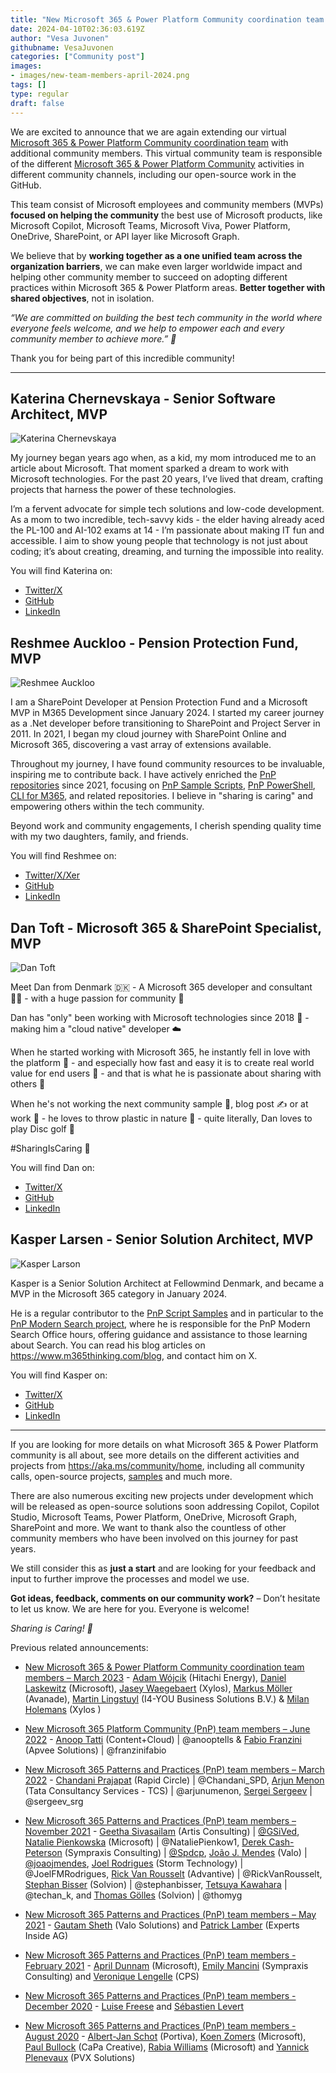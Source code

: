 ```yaml
---
title: "New Microsoft 365 & Power Platform Community coordination team members – April 2024"
date: 2024-04-10T02:36:03.619Z
author: "Vesa Juvonen"
githubname: VesaJuvonen
categories: ["Community post"]
images:
- images/new-team-members-april-2024.png
tags: []
type: regular
draft: false
---
```


We are excited to announce that we are again extending our virtual [Microsoft 365 & Power Platform Community coordination team](https://pnp.github.io/#team) with additional community members. This virtual community team is responsible of the different [Microsoft 365 & Power Platform Community](https://aka.ms/community/home) activities in different community channels, including our open-source work in the GitHub. 

This team consist of Microsoft employees and community members (MVPs) **focused on helping the community** the best use of Microsoft products, like Microsoft Copilot, Microsoft Teams, Microsoft Viva, Power Platform, OneDrive, SharePoint, or API layer like Microsoft Graph.

We believe that by **working together as a one unified team across the organization barriers**, we can make even larger worldwide impact and helping other community member to succeed on adopting different practices within Microsoft 365 & Power Platform areas. **Better together with shared objectives**, not in isolation.

*“We are committed on building the best tech community in the world where everyone feels welcome, and we help to empower each and every community member to achieve more.” 🧡*

Thank you for being part of this incredible community! 

------------------------------------------------------------------------

## Katerina Chernevskaya - Senior Software Architect, MVP

![Katerina Chernevskaya](images/katerinachernevskaya.png)

My journey began years ago when, as a kid, my mom introduced me to an article about Microsoft. That moment sparked a dream to work with Microsoft technologies. For the past 20 years, I’ve lived that dream, crafting projects that harness the power of these technologies. 

I’m a fervent advocate for simple tech solutions and low-code development. As a mom to two incredible, tech-savvy kids - the elder having already aced the PL-100 and AI-102 exams at 14 - I’m passionate about making IT fun and accessible. I aim to show young people that technology is not just about coding; it’s about creating, dreaming, and turning the impossible into reality.

You will find Katerina on:

* [Twitter/X](https://twitter.com/KaterinaCh79869)
* [GitHub](https://github.com/Katerina-Chernevskaya/)
* [LinkedIn](https://www.linkedin.com/in/katerinachernevskaya/)


## Reshmee Auckloo - Pension Protection Fund, MVP

![Reshmee Auckloo](images/reshmeeauckloo.png)

I am a SharePoint Developer at Pension Protection Fund and a Microsoft MVP in M365 Development since January 2024. I started my career journey as a .Net developer before transitioning to SharePoint and Project Server in 2011. In 2021, I began my cloud journey with SharePoint Online and Microsoft 365, discovering a vast array of extensions available.

Throughout my journey, I have found community resources to be invaluable, inspiring me to contribute back. I have actively enriched the [PnP repositories](https://github.com/pnp) since 2021, focusing on [PnP Sample Scripts](https://pnp.github.io/script-samples/), [PnP PowerShell](https://pnp.github.io/powershell/), [CLI for M365](https://pnp.github.io/cli-microsoft365/), and related repositories. I believe in "sharing is caring" and empowering others within the tech community.

Beyond work and community engagements, I cherish spending quality time with my two daughters, family, and friends.

You will find Reshmee on:

* [Twitter/X/Xer](https://twitter.com/ReshmeeAuckloo)
* [GitHub](https://github.com/reshmee011)
* [LinkedIn](https://www.linkedin.com/in/reshmee-auckloo-98a23619/)

## Dan Toft - Microsoft 365 & SharePoint Specialist, MVP

![Dan Toft](images/dantoft.png)

Meet Dan from Denmark 🇩🇰  - A Microsoft 365 developer and consultant 🧑‍💻 - with a huge passion for community 🙌

Dan has "only" been working with Microsoft technologies since 2018 📅 - making him a "cloud native" developer ☁️

When he started working with Microsoft 365, he instantly fell in love with the platform 🎉 - and especially how fast and easy it is to create real world value for end users 🚀 - and that is what he is passionate about sharing with others 🙌

When he's not working the next community sample 🎉, blog post ✍️ or at work 🥱 - he loves to throw plastic in nature 🌳 - quite literally, Dan loves to play Disc golf 🥏

#SharingIsCaring 🙌

You will find Dan on:

* [Twitter/X](https://twitter.com/tanddant)
* [GitHub](https://github.com/Tanddant)
* [LinkedIn](https://www.linkedin.com/in/dan-toft/)

## Kasper Larsen - Senior Solution Architect, MVP

![Kasper Larson](images/kasperlarsen.png)

Kasper is a Senior Solution Architect at Fellowmind Denmark, and became a MVP in the Microsoft 365 category in January 2024.

He is a regular contributor to the [PnP Script Samples](https://pnp.github.io/script-samples/) and in particular to the [PnP Modern Search project](https://microsoft-search.github.io/pnp-modern-search/), where he is responsible for the PnP Modern Search Office hours, offering guidance and assistance to those learning about Search. You can read his blog articles on https://www.m365thinking.com/blog, and contact him on X.

You will find Kasper on:

* [Twitter/X](https://twitter.com/kasperbolarsen)
* [GitHub](https://github.com/kasperbolarsen)
* [LinkedIn](https://www.linkedin.com/in/kasperbolarsen/)


-----------------------------------------------------------------------

If you are looking for more details on what Microsoft 365 & Power Platform community is all about, see more details on the different activities and projects from https://aka.ms/community/home, including all community calls, open-source projects, [samples](https://aka.ms/community/samples) and much more.

There are also numerous exciting new projects under development which will be released as open-source solutions soon addressing Copilot, Copilot Studio, Microsoft Teams, Power Platform, OneDrive, Microsoft Graph, SharePoint and more. We want to thank also the countless of other community members who have been involved on this journey for past years. 

We still consider this as **just a start** and are looking for your feedback and input to further improve the processes and model we use.

**Got ideas, feedback, comments on our community work?** – Don’t hesitate to let us know. We are here for you. Everyone is welcome!

*Sharing is Caring! 🧡*

Previous related announcements:

- [New Microsoft 365 & Power Platform Community coordination team members – March 2023](https://pnp.github.io/blog/post/new-community-team-members-march-2023/) - [Adam Wójcik](https://www.linkedin.com/in/adam-w%C3%B3jcik-9b7777a6/) (Hitachi Energy), [Daniel Laskewitz](https://www.linkedin.com/in/laskewitz/) (Microsoft), [Jasey Waegebaert](https://www.linkedin.com/in/jwaegebaert/) (Xylos), [Markus Möller](https://www.linkedin.com/in/markus-moeller-25b72821/) (Avanade), [Martin Lingstuyl](https://www.linkedin.com/in/martinlingstuyl/) (I4-YOU Business Solutions B.V.) & [Milan Holemans](https://www.linkedin.com/in/milan-holemans/) (Xylos )

- [New Microsoft 365 Platform Community (PnP) team members – June 2022](https://pnp.github.io/blog/post/new-pnp-team-members-june-2022/) - [Anoop Tatti](https://twitter.com/anooptells) (Content+Cloud) | @anooptells & [Fabio Franzini](https://twitter.com/franzinifabio) (Apvee Solutions) | @franzinifabio

-   [New Microsoft 365 Patterns and Practices (PnP) team members – March 2022](https://techcommunity.microsoft.com/t5/microsoft-365-pnp-blog/new-microsoft-365-patterns-and-practices-pnp-team-members/ba-p/2953966) - [Chandani Prajapat](https://twitter.com/Chandani_SPD) (Rapid Circle) | @Chandani_SPD, [Arjun Menon](https://twitter.com/arjunumenon) (Tata Consultancy Services - TCS) | @arjunumenon, [Sergei Sergeev](https://twitter.com/sergeev_srg) | @sergeev_srg

-   [New Microsoft 365 Patterns and Practices (PnP) team members – November 2021](https://techcommunity.microsoft.com/t5/microsoft-365-pnp-blog/new-microsoft-365-patterns-and-practices-pnp-team-members/ba-p/2953966) - [Geetha Sivasailam](https://twitter.com/gsived)  (Artis Consulting) | [@GSiVed](https://techcommunity.microsoft.com/t5/user/viewprofilepage/user-id/384388),  [Natalie Pienkowska](https://twitter.com/NataliePienkow1) (Microsoft) | @NataliePienkow1, [Derek Cash-Peterson](https://twitter.com/spdcp) (Sympraxis Consulting) | [@Spdcp](https://techcommunity.microsoft.com/t5/user/viewprofilepage/user-id/386549), [João J. Mendes](https://twitter.com/joaojmendes) (Valo) | [@joaojmendes](https://techcommunity.microsoft.com/t5/user/viewprofilepage/user-id/442957), [Joel Rodrigues](https://twitter.com/JoelFMRodrigues) (Storm Technology) | @JoelFMRodrigues, [Rick Van Rousselt](https://twitter.com/RickVanRousselt) (Advantive) | @RickVanRousselt, [Stephan Bisser](https://twitter.com/stephanbisser) (Solvion) | @stephanbisser, [Tetsuya Kawahara](https://twitter.com/techan_k) | @techan_k, and [Thomas Gölles](https://twitter.com/thomyg)  (Solvion) | @thomyg

-   [New Microsoft 365 Patterns and Practices (PnP) team members – May 2021](https://techcommunity.microsoft.com/t5/forums/editpage/board-id/Microsoft365PnPBlog/message-id/263) - [Gautam Sheth](https://twitter.com/gautamdsheth) (Valo Solutions) and [Patrick Lamber](https://github.com/plamber) (Experts Inside AG)

-   [New Microsoft 365 Patterns and Practices (PnP) team members - February 2021](https://developer.microsoft.com/en-us/microsoft-365/blogs/new-microsoft-365-patterns-and-practices-pnp-team-members-february-2021/) - [April Dunnam](https://www.twitter.com/aprildunnam "https://www.twitter.com/aprildunnam") (Microsoft), [Emily Mancini](https://twitter.com/EEMancini) (Sympraxis Consulting) and [Veronique Lengelle](https://twitter.com/veronicageek) (CPS)

-   [New Microsoft 365 Patterns and Practices (PnP) team members - December 2020](https://developer.microsoft.com/en-us/microsoft-365/blogs/new-microsoft-365-patterns-and-practices-pnp-team-members-2/) - [Luise Freese](https://twitter.com/LuiseFreese) and [Sébastien Levert](https://twitter.com/sebastienlevert/)

-   [New Microsoft 365 Patterns and Practices (PnP) team members - August 2020](https://developer.microsoft.com/en-us/microsoft-365/blogs/new-microsoft-365-patterns-and-practices-pnp-team-members/) - [Albert-Jan Schot](https://twitter.com/appieschot) (Portiva), [Koen Zomers](https://twitter.com/koenzomers) (Microsoft), [Paul Bullock](https://twitter.com/pkbullock) (CaPa Creative), [Rabia Williams](https://twitter.com/williamsrabia) (Microsoft) and [Yannick Plenevaux](https://twitter.com/yp_code) (PVX Solutions)
